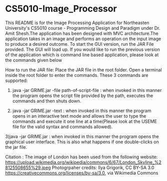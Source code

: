 # CS5010-Image_Processor

This README is for the Image Processing Application for Northeasten University's CS5010 course - Programming Design and Paradigm under Dr. Amit Shesh.The application has been designed with MVC architecture.The application takes in an image and performs an operation on the input image to produce a desired outcome. To start the GUI version, run the JAR File provided. The GUI will load up. If you would like to run the previous version of the application which is command line based application, please look at the commands given below

How to run the JAR file:
Place the JAR file in the root folder. Open a terminal inside the root folder to enter the commands. These 3 commands are supported:
 
1) java -jar GRIME.jar -file path-of-script-file : when invoked in this manner the program opens the script file provided by the path, executes the commands and then shuts down.

2) java -jar GRIME.jar -text : when invoked in this manner the program opens in an interactive text mode and allows the user to type the commands and execute it one line at a time(Please look at the USEME file for the valid syntax and commands allowed).

3)java -jar GRIME.jar : when invoked in this manner the program opens the graphical user interface. This is also what happens if one double-clicks on the jar file.

Citation :
The image of London has been used from the following website:
https://upload.wikimedia.org/wikipedia/commons/6/67/London_Skyline_%28125508655%29.jpeg
Photogrpaher credits:
Ilya Grigorik, CC BY-SA 3.0 <https://creativecommons.org/licenses/by-sa/3.0>, via Wikimedia Commons
